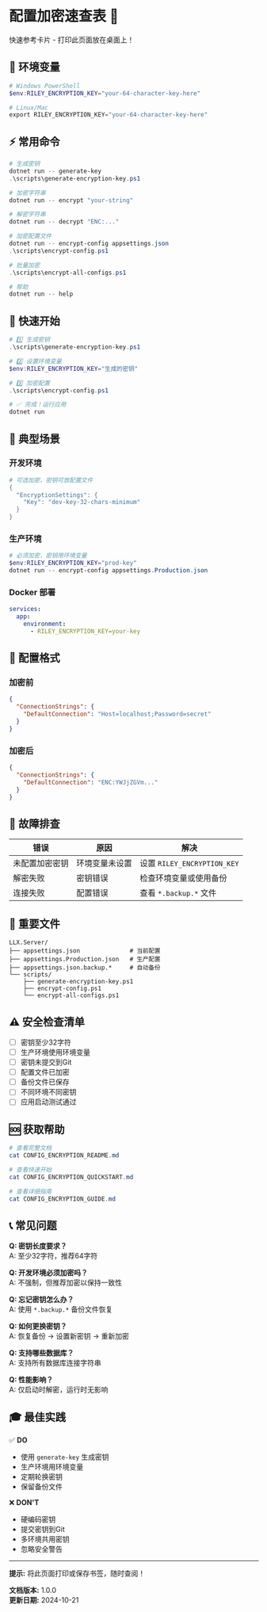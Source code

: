 # 配置加密速查表 🚀

快速参考卡片 - 打印此页面放在桌面上！

## 🔑 环境变量

```powershell
# Windows PowerShell
$env:RILEY_ENCRYPTION_KEY="your-64-character-key-here"

# Linux/Mac
export RILEY_ENCRYPTION_KEY="your-64-character-key-here"
```

## ⚡ 常用命令

```powershell
# 生成密钥
dotnet run -- generate-key
.\scripts\generate-encryption-key.ps1

# 加密字符串
dotnet run -- encrypt "your-string"

# 解密字符串  
dotnet run -- decrypt "ENC:..."

# 加密配置文件
dotnet run -- encrypt-config appsettings.json
.\scripts\encrypt-config.ps1

# 批量加密
.\scripts\encrypt-all-configs.ps1

# 帮助
dotnet run -- help
```

## 📝 快速开始

```powershell
# 1️⃣ 生成密钥
.\scripts\generate-encryption-key.ps1

# 2️⃣ 设置环境变量
$env:RILEY_ENCRYPTION_KEY="生成的密钥"

# 3️⃣ 加密配置
.\scripts\encrypt-config.ps1

# ✅ 完成！运行应用
dotnet run
```

## 🎯 典型场景

### 开发环境

```powershell
# 可选加密，密钥可放配置文件
{
  "EncryptionSettings": {
    "Key": "dev-key-32-chars-minimum"
  }
}
```

### 生产环境

```powershell
# 必须加密，密钥用环境变量
$env:RILEY_ENCRYPTION_KEY="prod-key"
dotnet run -- encrypt-config appsettings.Production.json
```

### Docker 部署

```yaml
services:
  app:
    environment:
      - RILEY_ENCRYPTION_KEY=your-key
```

## 🔧 配置格式

### 加密前
```json
{
  "ConnectionStrings": {
    "DefaultConnection": "Host=localhost;Password=secret"
  }
}
```

### 加密后
```json
{
  "ConnectionStrings": {
    "DefaultConnection": "ENC:YWJjZGVm..."
  }
}
```

## 🚨 故障排查

| 错误 | 原因 | 解决 |
|------|------|------|
| 未配置加密密钥 | 环境变量未设置 | 设置 `RILEY_ENCRYPTION_KEY` |
| 解密失败 | 密钥错误 | 检查环境变量或使用备份 |
| 连接失败 | 配置错误 | 查看 `*.backup.*` 文件 |

## 📁 重要文件

```
LLX.Server/
├── appsettings.json              # 当前配置
├── appsettings.Production.json   # 生产配置
├── appsettings.json.backup.*     # 自动备份
└── scripts/
    ├── generate-encryption-key.ps1
    ├── encrypt-config.ps1
    └── encrypt-all-configs.ps1
```

## ⚠️ 安全检查清单

- [ ] 密钥至少32字符
- [ ] 生产环境使用环境变量
- [ ] 密钥未提交到Git
- [ ] 配置文件已加密
- [ ] 备份文件已保存
- [ ] 不同环境不同密钥
- [ ] 应用启动测试通过

## 🆘 获取帮助

```powershell
# 查看完整文档
cat CONFIG_ENCRYPTION_README.md

# 查看快速开始
cat CONFIG_ENCRYPTION_QUICKSTART.md

# 查看详细指南
cat CONFIG_ENCRYPTION_GUIDE.md
```

## 📞 常见问题

**Q: 密钥长度要求？**  
A: 至少32字符，推荐64字符

**Q: 开发环境必须加密吗？**  
A: 不强制，但推荐加密以保持一致性

**Q: 忘记密钥怎么办？**  
A: 使用 `*.backup.*` 备份文件恢复

**Q: 如何更换密钥？**  
A: 恢复备份 → 设置新密钥 → 重新加密

**Q: 支持哪些数据库？**  
A: 支持所有数据库连接字符串

**Q: 性能影响？**  
A: 仅启动时解密，运行时无影响

## 🎓 最佳实践

✅ **DO**
- 使用 `generate-key` 生成密钥
- 生产环境用环境变量
- 定期轮换密钥
- 保留备份文件

❌ **DON'T**
- 硬编码密钥
- 提交密钥到Git
- 多环境共用密钥
- 忽略安全警告

---

**提示:** 将此页面打印或保存书签，随时查阅！

**文档版本:** 1.0.0  
**更新日期:** 2024-10-21

